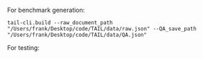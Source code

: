 For benchmark generation:

```
tail-cli.build --raw_document_path "/Users/frank/Desktop/code/TAIL/data/raw.json" --QA_save_path "/Users/frank/Desktop/code/TAIL/data/QA.json"
```

For testing:

```
```